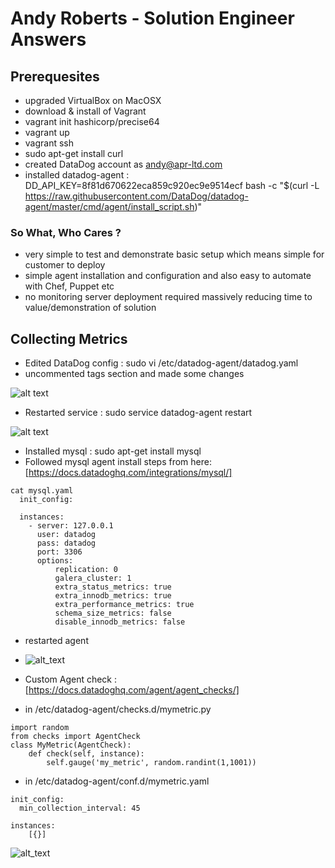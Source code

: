 # Andy Roberts - Solution Engineer Answers

## Prerequesites

- upgraded VirtualBox on MacOSX
- download & install of Vagrant
- vagrant init hashicorp/precise64
- vagrant up
- vagrant ssh
- sudo apt-get install curl
- created DataDog account as andy@apr-ltd.com
- installed datadog-agent : DD_API_KEY=8f81d670622eca859c920ec9e9514ecf bash -c "$(curl -L https://raw.githubusercontent.com/DataDog/datadog-agent/master/cmd/agent/install_script.sh)"

### So What, Who Cares ?

- very simple to test and demonstrate basic setup which means simple for customer to deploy
- simple agent installation and configuration and also easy to automate with Chef, Puppet etc
- no monitoring server deployment required massively reducing time to value/demonstration of solution

## Collecting Metrics

- Edited DataDog config : sudo vi /etc/datadog-agent/datadog.yaml
- uncommented tags section and made some changes 

 ![alt text](https://github.com/stackparty/hiring-engineers/blob/master/dd_agent_config.png "Tags in Agent Config")
 
- Restarted service : sudo service datadog-agent restart

![alt text](https://github.com/stackparty/hiring-engineers/blob/master/dd_hostmap.png "Host map in Datadog")

- Installed mysql : sudo apt-get install mysql
- Followed mysql agent install steps from here: [https://docs.datadoghq.com/integrations/mysql/]
```
cat mysql.yaml
  init_config:

  instances:
    - server: 127.0.0.1
      user: datadog
      pass: datadog
      port: 3306
      options:
          replication: 0
          galera_cluster: 1
          extra_status_metrics: true
          extra_innodb_metrics: true
          extra_performance_metrics: true
          schema_size_metrics: false
          disable_innodb_metrics: false
```

- restarted agent

- ![alt_text](https://github.com/stackparty/hiring-engineers/blob/master/dd_withmysql_agent.png "No tricks up my sleeve, Mysql Agent")

- Custom Agent check : [https://docs.datadoghq.com/agent/agent_checks/]
- in /etc/datadog-agent/checks.d/mymetric.py
```
import random
from checks import AgentCheck
class MyMetric(AgentCheck):
    def check(self, instance):
        self.gauge('my_metric', random.randint(1,1001))
```
- in /etc/datadog-agent/conf.d/mymetric.yaml
```
init_config:
  min_collection_interval: 45

instances:
    [{}]
```

![alt_text](https://github.com/stackparty/hiring-engineers/blob/master/dd_mymetric_explorer.png "my_metric explored")
